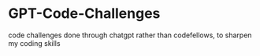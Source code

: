 # GPT-Code-Challenges
code challenges done through chatgpt rather than codefellows, to sharpen my coding skills
